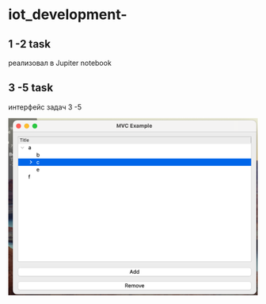 # iot_development-

## 1 -2 task
реализовал в Jupiter notebook



## 3 -5 task 
интерфейс задач 3 -5

![Alt текст](img.png)

